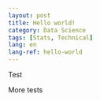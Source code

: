 ```yaml
---
layout: post
title: Hello world!
category: Data Science
tags: [Stats, Technical]
lang: en
lang-ref: hello-world
---
```


Test


More tests
